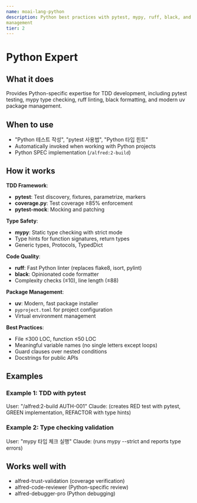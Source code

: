 ```yaml
---
name: moai-lang-python
description: Python best practices with pytest, mypy, ruff, black, and uv package
management
tier: 2
---
```


# Python Expert

## What it does

Provides Python-specific expertise for TDD development, including pytest testing, mypy type checking, ruff linting, black formatting, and modern uv package management.

## When to use

- "Python 테스트 작성", "pytest 사용법", "Python 타입 힌트"
- Automatically invoked when working with Python projects
- Python SPEC implementation (`/alfred:2-build`)

## How it works

**TDD Framework**:
- **pytest**: Test discovery, fixtures, parametrize, markers
- **coverage.py**: Test coverage ≥85% enforcement
- **pytest-mock**: Mocking and patching

**Type Safety**:
- **mypy**: Static type checking with strict mode
- Type hints for function signatures, return types
- Generic types, Protocols, TypedDict

**Code Quality**:
- **ruff**: Fast Python linter (replaces flake8, isort, pylint)
- **black**: Opinionated code formatter
- Complexity checks (≤10), line length (≤88)

**Package Management**:
- **uv**: Modern, fast package installer
- `pyproject.toml` for project configuration
- Virtual environment management

**Best Practices**:
- File ≤300 LOC, function ≤50 LOC
- Meaningful variable names (no single letters except loops)
- Guard clauses over nested conditions
- Docstrings for public APIs

## Examples

### Example 1: TDD with pytest
User: "/alfred:2-build AUTH-001"
Claude: (creates RED test with pytest, GREEN implementation, REFACTOR with type hints)

### Example 2: Type checking validation
User: "mypy 타입 체크 실행"
Claude: (runs mypy --strict and reports type errors)

## Works well with

- alfred-trust-validation (coverage verification)
- alfred-code-reviewer (Python-specific review)
- alfred-debugger-pro (Python debugging)
